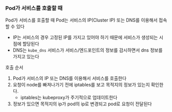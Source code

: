 ### Pod가 서비스를 호출할 때
Pod가 서비스를 호출할 때 Pod는 서비스의 IP(Cluster IP) 또는 DNS를 이용해서 접속할 수 있다
- IP는 서비스의 경우 고정된 IP를 가지고 있어야 하기 때문에 서비스가 생성되는 시점에 할당된다
- DNS는 `kube_dns` 서비스가 서비스/엔드포인트의 정보를 감시하면서 dns 정보를 가지고 있는다

호출 순서
1. Pod가 서비스의 IP 또는 DNS를 이용해서 서비스를 호출한다
2. 요청이 node를 빠져나가기 전에 iptables를 보고 목적지의 정보가 있는지 확인한다. 
   - iptables는 kubeproxy가 주기적으로 업데이트한다
3. 정보가 있으면 목적지의 ip가 pod의 ip로 변경되고 pod로 요청이 전달된다